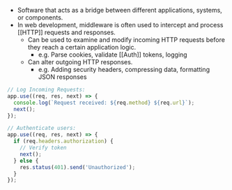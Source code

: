 - Software that acts as a bridge between different applications, systems, or components.
- In web development, middleware is often used to intercept and process [[HTTP]] requests and responses.
    - Can be used to examine and modify incoming HTTP requests before they reach a certain application logic.
        - e.g. Parse cookies, validate [[Auth]] tokens, logging
    - Can alter outgoing HTTP responses.
        - e.g. Adding security headers, compressing data, formatting JSON responses

```javascript
// Log Incoming Requests:
app.use((req, res, next) => {
  console.log(`Request received: ${req.method} ${req.url}`);
  next();
});

// Authenticate users:
app.use((req, res, next) => {
  if (req.headers.authorization) {
    // Verify token
    next();
  } else {
    res.status(401).send('Unauthorized');
  }
});
```
